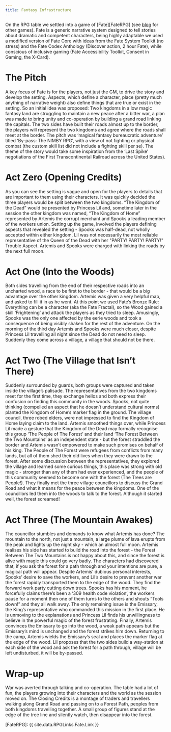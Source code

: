 ```yaml
---
title: Fantasy Infrastructure
---
```


On the RPG table we settled into a game of [Fate][FateRPG] (see [blog](/2019/10/23/fourth-session.html) for other games).
Fate is a generic narrative system designed to tell stories about dramatic and competent characters, being highly adaptable we used a modified version of Fate Core with ideas from the Fate System Toolkit (no stress) and the Fate Codex Anthology (Discover action, 2 hour Fate), while conscious of inclusive gaming (Fate Accessibility Toolkit, Consent in Gaming, the X-Card).

# The Pitch
A key focus of Fate is for the players, not just the GM, to drive the story and develop the setting.
Aspects, which define a character, place (pretty much anything of narrative weight) also define things that are true or exist in the setting.
So an initial idea was proposed:
Two kingdoms in a low magic fantasy land are struggling to maintain a new peace after a bitter war, a plan was made to bring unity and co-operation by building a grand road linking the capitals.
The two sides have built their roads almost up to the border, the players will represent the two kingdoms and agree where the roads shall meet at the border.
The pitch was ‘magical fantasy bureaucratic adventure’ titled ‘By-pass: The NIMBY RPG’, with a view of not fighting or physical combat (the custom skill list did not include a fighting skill per se).
The theme of the story would take some inspiration from the ‘Last Spike’ negotiations of the First Transcontinental Railroad across the United States).

# Act Zero (Opening Credits)
As you can see the setting is vague and open for the players to details that are important to them using their characters.
It was quickly decided the three players would be split between the two kingdoms.
“The Kingdom of the Dead” would be presented by Princess Lil and, sometime later in the session the other kingdom was named, “The Kingdom of Home” represented by Artemis the corrupt merchant and Spooks a leading member of the workers union.
Setting up the game, involved the players defining aspects that revealed the setting - Spooks was half-dead, not wholly accepted within either kingdom, Lil was not necessarily the most reliable representative of the Queen of the Dead with her "PARTY! PARTY! PARTY!" Trouble Aspect.
Artemis and Spooks were charged with linking the roads by the next full moon.

# Act One (Into the Woods)
Both sides travelling from the end of their respective roads into an uncharted wood, a race to be first to the border - that would be a big advantage over the other kingdom.
Artemis was given a very helpful map, and asked to fill it in as he went.
At this point we used Fate’s Bronze Rule:
Everything can be a character (aka the Fate Fractal), so the Wood gained a skill ‘Frightening’ and attack the players as they tried to sleep.
Amusingly, Spooks was the only one affected by the eerie woods and took a consequence of being visibly shaken for the rest of the adventure.
On the morning of the third day Artemis and Spooks were much closer, despite Princess Lil travelling all night since the Dead do not need to sleep.
Suddenly they come across a village, a village that should not be there.

# Act Two (The Village that Isn’t There)
Suddenly surrounded by guards, both groups were captured and taken inside the village’s palisade.
The representatives from the two kingdoms meet for the first time, they exchange hellos and both express their confusion on finding this community in the woods.
Spooks, not quite thinking (compelled an aspect that he doesn’t understand cultural norms) planted the Kingdom of Home’s marker flag in the ground.
The village council, three robed elders, were not impressed to find the Kingdom of Home laying claim to the land.
Artemis smoothed things over, while Princess Lil made a gesture that the Kingdom of the Dead may formally recognise this group ‘The People of The Forest’ and their land ‘The Forest Between the Two Mountains’ as an independent state - but the forest straddled the border and Artemis wasn’t empowered to make such promises on behalf of his king.
The People of The Forest were refugees from conflicts from many lands, but all of them shed their old lives when they were drawn to the forest.
After some discussion between the representatives, they explored the village and learned some curious things, this place was strong with old magic - stronger than any of them had ever experienced, and the people of this community seemed to become one with the forest (The Trees are People!).
They finally met the three village councillors to discuss the Grand Road and what it means for the peace between the kingdoms.
One of the councillors led them into the woods to talk to the forest.
Although it started well, the forest screamed!

# Act Three (The Mountain Awakes)
The councillor stumbles and demands to know what Artemis has done?
The mountain to the north, not just a mountain, a large plume of lava erupts from the peak and lights up the night sky - which an almost full moon.
Artemis realises his side has started to build the road into the forest - the Forest Between The Two Mountains is not happy about this, and since the forest is alive with magic this could go very badly.
The characters had discovered that, if you ask the forest for a path through and your intentions are pure, a magical path will appear.
Despite Artemis’ dubious personal interests, Spooks’ desire to save the workers, and Lil’s desire to prevent another war the forest rapidly transported them to the edge of the wood.
They find the forward work party cutting down trees.
Spooks has his moment, he forcefully claims there’s been a ‘309 health code violation’, the workers pause for a moment then one of them turns to the others and shouts “Tools down!” and they all walk away.
The only remaining issue is the Emissary, the King’s representative who commanded this mission in the first place.
He is unmoving to the explanations and Princess Lil finds his unwillingness to believe in the powerful magic of the forest frustrating.
Finally, Artemis convinces the Emissary to go into the wood, a weak path appears but the Emissary’s mind is unchanged and the forest strikes him down.
Returning to the camp, Artemis wields the Emissary’s seal and places the marker flag at the edge of the wood.
Lil proposes that the two sides build a way-station at each side of the wood and ask the forest for a path through, village will be left undisturbed, it will be by-passed.

# Wrap-up
War was averted through talking and co-operation.
The table had a lot of fun, the players growing into their characters and the world as the session moved on.
The Closing Credits is a montage of traders and travellers walking along Grand Road and passing on to a Forest Path, peoples from both kingdoms travelling together.
A small group of figures stand at the edge of the tree line and silently watch, then disappear into the forest.

[FateRPG]: {{ site.data.RPGLinks.Fate.Link }}
